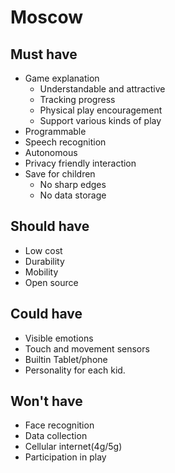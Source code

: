 # Moscow

## Must have

* Game explanation
    * Understandable and attractive
    * Tracking progress
    * Physical play encouragement
    * Support various kinds of play
* Programmable
* Speech recognition
* Autonomous
* Privacy friendly interaction
* Save for children
    * No sharp edges
    * No data storage

## Should have

* Low cost
* Durability
* Mobility
* Open source

## Could have

* Visible emotions
* Touch and movement sensors
* Builtin Tablet/phone
* Personality for each kid.

## Won't have

* Face recognition
* Data collection
* Cellular internet(4g/5g)
* Participation in play


